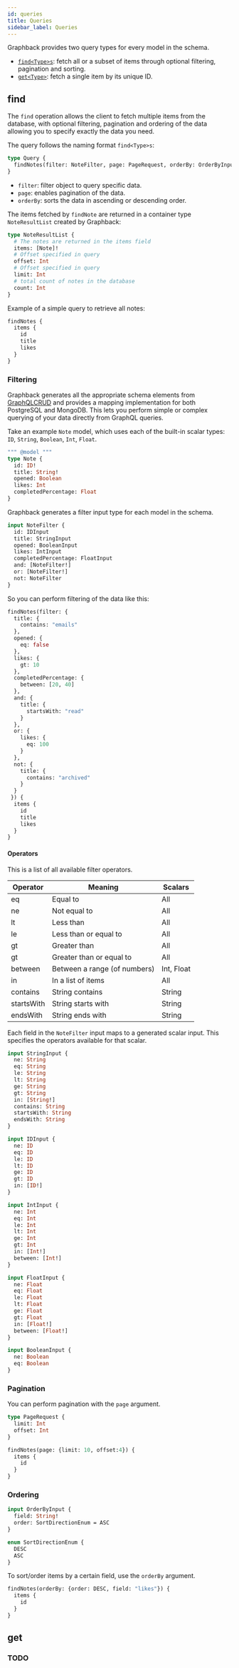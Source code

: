 ```yaml
---
id: queries
title: Queries
sidebar_label: Queries
---
```


Graphback provides two query types for every model in the schema.

- [`find<Type>s`](#find): fetch all or a subset of items through optional filtering, pagination and sorting.
- [`get<Type>`](#get): fetch a single item by its unique ID.

## find

The `find` operation allows the client to fetch multiple items from the database, with optional filtering, pagination and ordering of the data allowing you to specify exactly the data you need. 

The query follows the naming format `find<Type>s`:

```graphql
type Query {
  findNotes(filter: NoteFilter, page: PageRequest, orderBy: OrderByInput): NoteResultList!
}
```

- `filter`: filter object to query specific data.
- `page`: enables pagination of the data.
- `orderBy`: sorts the data in ascending or descending order.

The items fetched by `findNote` are returned in a container type `NoteResultList` created by Graphback:

```graphql
type NoteResultList {
  # The notes are returned in the items field
  items: [Note]!
  # Offset specified in query
  offset: Int
  # Offset specified in query
  limit: Int
  # total count of notes in the database
  count: Int
}
```

Example of a simple query to retrieve all notes:

```graphql
findNotes {
  items {
    id
    title
    likes
  }
}
```

### Filtering

Graphback generates all the appropriate schema elements from [GraphQLCRUD](https://graphqlcrud.org) and provides a mapping implementation for both PostgreSQL and MongoDB.
This lets you perform simple or complex querying of your data directly from GraphQL queries.

Take an example `Note` model, which uses each of the built-in scalar types: `ID`, `String`, `Boolean`, `Int`, `Float`.

```graphql
""" @model """
type Note {
  id: ID!
  title: String!
  opened: Boolean
  likes: Int
  completedPercentage: Float
}
```

Graphback generates a filter input type for each model in the schema.

```graphql
input NoteFilter {
  id: IDInput
  title: StringInput
  opened: BooleanInput
  likes: IntInput
  completedPercentage: FloatInput
  and: [NoteFilter!]
  or: [NoteFilter!]
  not: NoteFilter
}
```

So you can perform filtering of the data like this:

```graphql
findNotes(filter: {
  title: {
    contains: "emails"
  },
  opened: {
    eq: false
  },
  likes: {
    gt: 10
  },
  completedPercentage: {
    between: [20, 40]
  },
  and: {
    title: {
      startsWith: "read"
    }
  },
  or: {
    likes: {
      eq: 100 
    }
  },
  not: {
    title: {
      contains: "archived"
    }
  }
 }) {
  items {
    id
    title
    likes
  }
}
```

#### Operators

This is a list of all available filter operators.

| Operator   	| Meaning                      	| Scalars    	|
|------------	|------------------------------	|------------	|
| eq         	| Equal to                     	| All        	|
| ne         	| Not equal to                 	| All        	|
| lt         	| Less than                    	| All        	| 
| le         	| Less than or equal to        	| All        	| 
| gt         	| Greater than                 	| All        	|  
| gt         	| Greater than or equal to     	| All        	|  
| between    	| Between a range (of numbers) 	| Int, Float 	|  
| in         	| In a list of items           	| All        	|  
| contains   	| String contains              	| String     	| 
| startsWith 	| String starts with           	| String     	| 
| endsWith   	| String ends with             	| String     	|

Each field in the `NoteFilter` input maps to a generated scalar input. This specifies the operators available for that scalar.

```graphql
input StringInput {
  ne: String
  eq: String
  le: String
  lt: String
  ge: String
  gt: String
  in: [String!]
  contains: String
  startsWith: String
  endsWith: String
}

input IDInput {
  ne: ID
  eq: ID
  le: ID
  lt: ID
  ge: ID
  gt: ID
  in: [ID!]
}

input IntInput {
  ne: Int
  eq: Int
  le: Int
  lt: Int
  ge: Int
  gt: Int
  in: [Int!]
  between: [Int!]
}

input FloatInput {
  ne: Float
  eq: Float
  le: Float
  lt: Float
  ge: Float
  gt: Float
  in: [Float!]
  between: [Float!]
}

input BooleanInput {
  ne: Boolean
  eq: Boolean
}
```

### Pagination

You can perform pagination with the `page` argument.

```graphql
type PageRequest {
  limit: Int
  offset: Int
}
```

```graphql
findNotes(page: {limit: 10, offset:4}) {
  items {
    id
  }
}
```

### Ordering

```graphql
input OrderByInput {
  field: String!
  order: SortDirectionEnum = ASC
}

enum SortDirectionEnum {
  DESC
  ASC
}
```

To sort/order items by a certain field, use the `orderBy` argument.

```graphql
findNotes(orderBy: {order: DESC, field: "likes"}) {
  items {
    id
  }
}
```

## get

### TODO